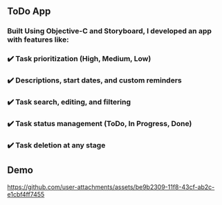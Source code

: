 ## ToDo App
### Built Using Objective-C and Storyboard, I developed an app with features like:

### ✔️ Task prioritization (High, Medium, Low)
### ✔️ Descriptions, start dates, and custom reminders
### ✔️ Task search, editing, and filtering
### ✔️ Task status management (ToDo, In Progress, Done)
### ✔️ Task deletion at any stage

## Demo
https://github.com/user-attachments/assets/be9b2309-11f8-43cf-ab2c-e1cbf4ff7455

